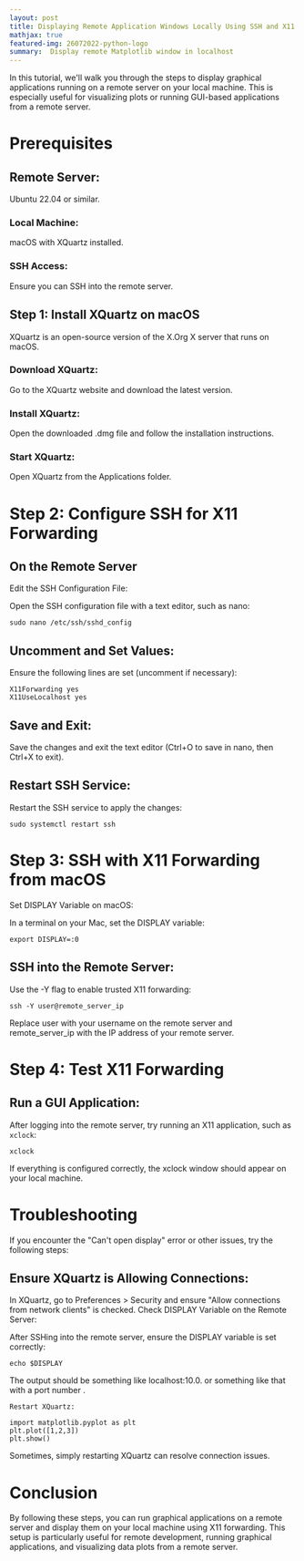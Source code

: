 ```yaml
---
layout: post
title: Displaying Remote Application Windows Locally Using SSH and X11 Forwarding
mathjax: true
featured-img: 26072022-python-logo
summary:  Display remote Matplotlib window in localhost
---
```


In this tutorial, we'll walk you through the steps to display graphical applications running on a remote server on your local machine. This is especially useful for visualizing plots or running GUI-based applications from a remote server.

# Prerequisites
## Remote Server: 
Ubuntu 22.04 or similar.
### Local Machine: 
macOS with XQuartz installed.
### SSH Access: 
Ensure you can SSH into the remote server.

## Step 1: Install XQuartz on macOS
XQuartz is an open-source version of the X.Org X server that runs on macOS.

### Download XQuartz:

Go to the XQuartz website and download the latest version.
### Install XQuartz:

Open the downloaded .dmg file and follow the installation instructions.
### Start XQuartz:

Open XQuartz from the Applications folder.


# Step 2: Configure SSH for X11 Forwarding
## On the Remote Server
Edit the SSH Configuration File:

Open the SSH configuration file with a text editor, such as nano:

```
sudo nano /etc/ssh/sshd_config
```

## Uncomment and Set Values:

Ensure the following lines are set (uncomment if necessary):
```
X11Forwarding yes
X11UseLocalhost yes

```

## Save and Exit:

Save the changes and exit the text editor (Ctrl+O to save in nano, then Ctrl+X to exit).
## Restart SSH Service:

Restart the SSH service to apply the changes:

```
sudo systemctl restart ssh

```

# Step 3: SSH with X11 Forwarding from macOS
Set DISPLAY Variable on macOS:

In a terminal on your Mac, set the DISPLAY variable:
```
export DISPLAY=:0

```

## SSH into the Remote Server:

Use the -Y flag to enable trusted X11 forwarding:

```
ssh -Y user@remote_server_ip

```

Replace user with your username on the remote server and remote_server_ip with the IP address of your remote server.

# Step 4: Test X11 Forwarding
## Run a GUI Application:
After logging into the remote server, try running an X11 application, such as `xclock`:
```
xclock
```

If everything is configured correctly, the xclock window should appear on your local machine.

# Troubleshooting
If you encounter the "Can't open display" error or other issues, try the following steps:

## Ensure XQuartz is Allowing Connections:

In XQuartz, go to Preferences > Security and ensure "Allow connections from network clients" is checked.
Check DISPLAY Variable on the Remote Server:

After SSHing into the remote server, ensure the DISPLAY variable is set correctly:

```
echo $DISPLAY
```
The output should be something like localhost:10.0. or something like that with a port number .
```
Restart XQuartz:
```


```
import matplotlib.pyplot as plt
plt.plot([1,2,3])
plt.show()
```


Sometimes, simply restarting XQuartz can resolve connection issues.

# Conclusion
By following these steps, you can run graphical applications on a remote server and display them on your local machine using X11 forwarding. This setup is particularly useful for remote development, running graphical applications, and visualizing data plots from a remote server.





